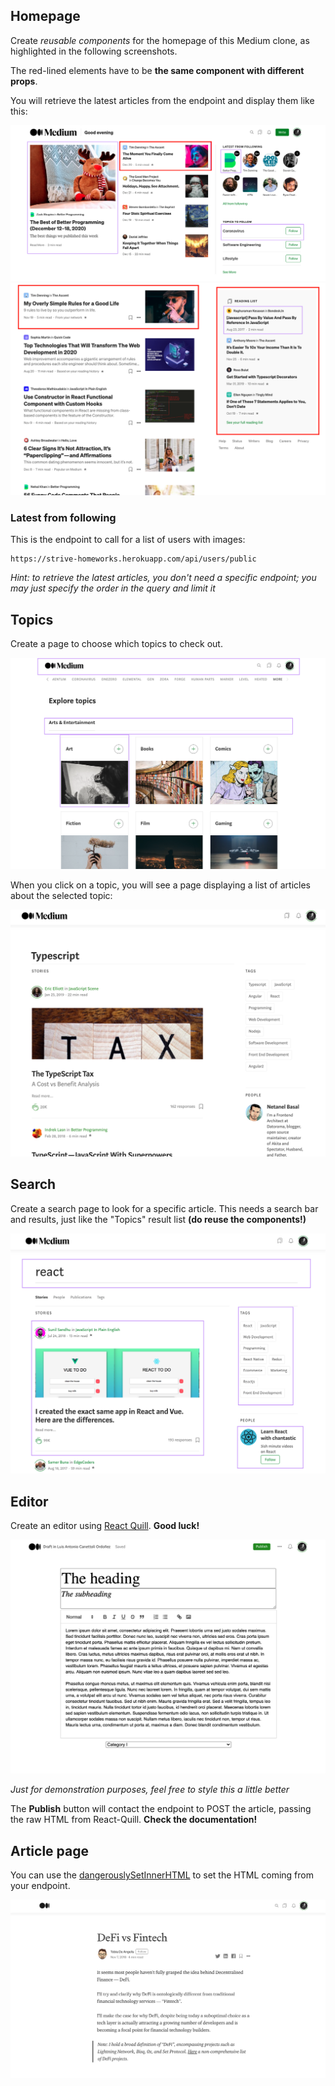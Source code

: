 

## Homepage
Create *reusable components* for the homepage of this Medium clone, as highlighted in the following screenshots.

The red-lined elements have to be **the same component with different props**.

You will retrieve the latest articles from the endpoint and display them like this:

<img src="./Home-I.png">
<img src="./Home-II.png">

### Latest from following
This is the endpoint to call for a list of users with images:

```
https://strive-homeworks.herokuapp.com/api/users/public
```

*Hint: to retrieve the latest articles, you don't need a specific endpoint; you may just specify the order in the query and limit it*


## Topics

Create a page to choose which topics to check out.

<img src="./Topics.png">

When you click on a topic, you will see a page displaying a list of articles about the selected topic:

<img src="./Topic-results.png">

## Search

Create a search page to look for a specific article.
This needs a search bar and results, just like the "Topics" result list **(do reuse the components!)**

<img src="./Search-page.png">


## Editor

Create an editor using [React Quill](https://www.npmjs.com/package/react-quill).
**Good luck!**

<img src="./Editor.png">

*Just for demonstration purposes, feel free to style this a little better*

The **Publish** button will contact the endpoint to POST the article, passing the raw HTML from React-Quill.
**Check the documentation!**

## Article page

You can use the [dangerouslySetInnerHTML](https://reactjs.org/docs/dom-elements.html#dangerouslysetinnerhtml) to set the HTML coming from your endpoint.

<img src="./Article-page.png">



